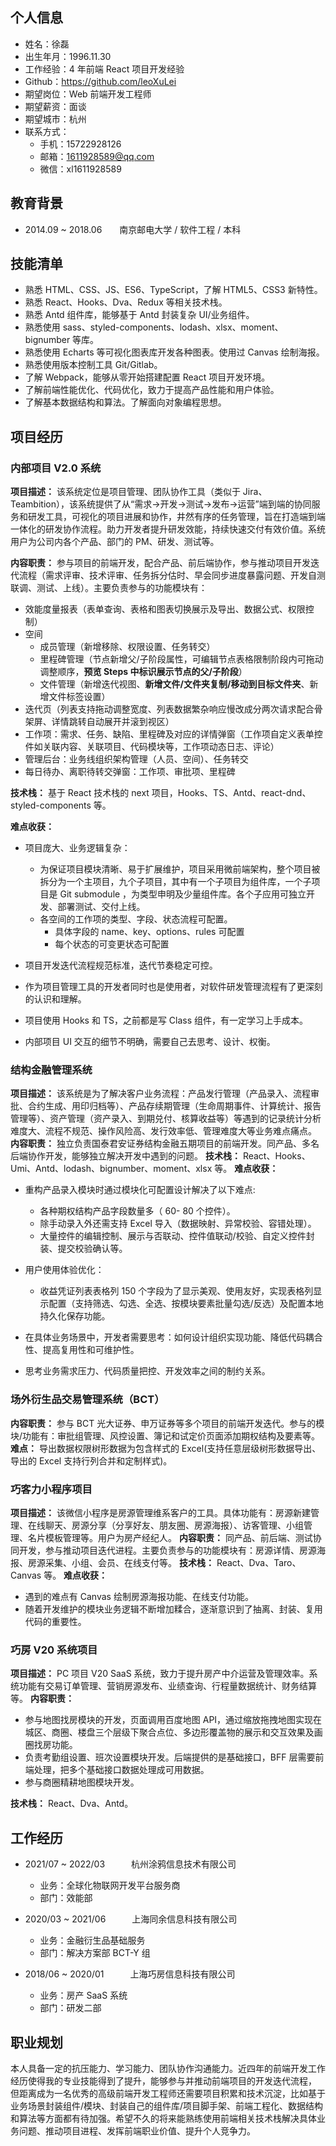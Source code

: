 ## 个人信息

- 姓名：徐磊
- 出生年月：1996.11.30
- 工作经验：4 年前端 React 项目开发经验
- Github：https://github.com/leoXuLei
- 期望岗位：Web 前端开发工程师
- 期望薪资：面谈
- 期望城市：杭州
- 联系方式：
  - 手机：15722928126
  - 邮箱：1611928589@qq.com
  - 微信：xl1611928589

## 教育背景

- 2014.09 ~ 2018.06&emsp;&emsp;南京邮电大学 / 软件工程 / 本科

<!-- **工作内容包括：** 需求移交理解、静态页面绘制、功能逻辑开发、接口联调对接、Bug 修复代码优化、参与推动项目进行等。 -->

## 技能清单

- 熟悉 HTML、CSS、JS、ES6、TypeScript，了解 HTML5、CSS3 新特性。
- 熟悉 React、Hooks、Dva、Redux 等相关技术栈。
- 熟悉 Antd 组件库，能够基于 Antd 封装复杂 UI/业务组件。
- 熟悉使用 sass、styled-components、lodash、xlsx、moment、bignumber 等库。
- 熟悉使用 Echarts 等可视化图表库开发各种图表。使用过 Canvas 绘制海报。
- 熟悉使用版本控制工具 Git/Gitlab。
- 了解 Webpack，能够从零开始搭建配置 React 项目开发环境。
- 了解前端性能优化、代码优化，致力于提高产品性能和用户体验。
- 了解基本数据结构和算法。了解面向对象编程思想。

## 项目经历

### 内部项目 V2.0 系统

**项目描述：** 该系统定位是项目管理、团队协作工具（类似于 Jira、Teambition），该系统提供了从“需求->开发->测试->发布->运营”端到端的协同服务和研发工具，可视化的项目进展和协作，井然有序的任务管理，旨在打造端到端一体化的研发协作流程。助⼒开发者提升研发效能，持续快速交付有效价值。系统用户为公司内各个产品、部门的 PM、研发、测试等。

**内容职责：** 参与项目的前端开发，配合产品、前后端协作，参与推动项目开发迭代流程（需求评审、技术评审、任务拆分估时、早会同步进度暴露问题、开发自测联调、测试、上线）。主要负责参与的功能模块有：

- 效能度量报表（表单查询、表格和图表切换展示及导出、数据公式、权限控制）
- 空间
  - 成员管理（新增移除、权限设置、任务转交）
  - 里程碑管理（节点新增父/子阶段属性，可编辑节点表格限制阶段内可拖动调整顺序，**预览 Steps 中标识展示节点的父/子阶段**）
  - 文件管理（新增迭代视图、**新增文件/文件夹复制/移动到目标文件夹**、新增文件标签设置）
- 迭代页（列表支持拖动调整宽度、列表数据繁杂响应慢改成分两次请求配合骨架屏、详情跳转自动展开并滚到视区）
- 工作项：需求、任务、缺陷、里程碑及对应的详情弹窗（工作项自定义表单控件如关联内容、关联项目、代码模块等，工作项动态日志、评论）
- 管理后台：业务线组织架构管理（人员、空间）、任务转交
- 每日待办、离职待转交弹窗：工作项、审批项、里程碑
    <!-- - 其它：视频图片引导、kong 网关配置 -->
    <!-- - 设置节点的顺序、必填、跳过、检查项/审批项 -->
  <!-- **工作内容个人职责：** -->

**技术栈：** 基于 React 技术栈的 next 项目，Hooks、TS、Antd、react-dnd、styled-components 等。

**难点收获：**

- 项目庞大、业务逻辑复杂：

  - 为保证项目模块清晰、易于扩展维护，项目采用微前端架构，整个项目被拆分为一个主项目，九个子项目，其中有一个子项目为组件库，一个子项目是 Git submodule ，为类型申明及少量组件库。各个子应用可独立开发、部署测试、交付上线。
  - 各空间的工作项的类型、字段、状态流程可配置。
    - 具体字段的 name、key、options、rules 可配置
    - 每个状态的可变更状态可配置

- 项目开发迭代流程规范标准，迭代节奏稳定可控。
- 作为项目管理工具的开发者同时也是使用者，对软件研发管理流程有了更深刻的认识和理解。
- 项目使用 Hooks 和 TS，之前都是写 Class 组件，有一定学习上手成本。
- 内部项目 UI 交互的细节不明确，需要自己去思考、设计、权衡。
  <!-- - 内部项目管理系统的用户都是公司内部团队，会有定制化需求掺杂在日常迭代中，日常还需要处理用户反馈、答疑等。 -->
  <!-- - 为保证项目模块清晰、易于扩展维护，项目采用微前端架构，整个项目被拆分为一个主项目（容器应用，将各个子应用集成起来），数十个子项目，其中一个子项目是组件库，作为 UI/业务组件库供所有项目使用，公共状态（如登录用户信息、角色权限信息等）也会保存在主应用中，子应用可共享。各个子应用可独立开发、部署测试、交付上线。 -->

### 结构金融管理系统

**项目描述：** 该系统是为了解决客户业务流程：产品发行管理（产品录入、流程审批、合约生成、用印归档等）、产品存续期管理（生命周期事件、计算统计、报告管理等）、资产管理（资产录入、到期兑付、核算收益等）等遇到的记录统计分析难度大、流程不规范、操作风险高、发行效率低、管理难度大等业务难点痛点。
**内容职责：** 独立负责国泰君安证券结构金融五期项目的前端开发。同产品、多名后端协作开发，能够独立解决开发中遇到的问题。
**技术栈：** React、Hooks、Umi、Antd、lodash、bignumber、moment、xlsx 等。
**难点收获：**

- 重构产品录入模块时通过模块化可配置设计解决了以下难点:

  - 各种期权结构产品字段数量多（ 60- 80 个控件）。
  - 除手动录入外还需支持 Excel 导入（数据映射、异常校验、容错处理）。
  - 大量控件的编辑控制、展示与否联动、控件值联动/校验、自定义控件封装、提交校验确认等。

  <!-- ==最终采用模块化可配置的方案: 根据产品关键字段期权结构将各期权结构的对应字段通过以期权结构为 key， 对应字段为 value 的字典形式管理，字段对应控件，控件统一管理==。 -->

- 用户使用体验优化：

  - 收益凭证列表表格列 150 个字段为了显示美观、使用友好，实现表格列显示配置（支持筛选、勾选、全选、按模块要素批量勾选/反选）及配置本地持久化保存功能。

- 在具体业务场景中，开发者需要思考：如何设计组织实现功能、降低代码耦合性、提高复用性和可维护性。
- 思考业务需求压力、代码质量把控、开发效率之间的制约关系。
<!-- - 初次接触逻辑复杂流程繁琐的收益凭证业务，需同产品、后端紧密沟通交流反馈。 -->

<!-- 虽然项目中使用的是已经封装完善经过其它项目实践过的模块/组件。但 -->

### 场外衍生品交易管理系统（BCT）

**内容职责：** 参与 BCT 光大证券、申万证券等多个项目的前端开发迭代。参与的模块/功能有：审批组管理、风控设置、簿记和试定价页面添加期权结构及要素等。
**难点：** 导出数据权限树形数据为包含样式的 Excel(支持任意层级树形数据导出、导出的 Excel 支持行列合并和定制样式)。

### 巧客力小程序项目

**项目描述：** 该微信小程序是房源管理维系客户的工具。具体功能有：房源新建管理、在线聊天、房源分享（分享好友、朋友圈、房源海报）、访客管理、小组管理、名片模板管理等。用户为房产经纪人。
**内容职责：** 同产品、前后端、测试协同开发，参与推动项目迭代进程。主要负责参与的功能模块有：房源详情、房源海报、房源采集、小组、会员、在线支付等。
**技术栈：** React、Dva、Taro、Canvas 等。
**难点收获：**

- 遇到的难点有 Canvas 绘制房源海报功能、在线支付功能。
- 随着开发维护的模块业务逻辑不断增加糅合，逐渐意识到了抽离、封装、复用代码的重要性。

### 巧房 V20 系统项目

**项目描述：** PC 项目 V20 SaaS 系统，致力于提升房产中介运营及管理效率。系统功能有交易订单管理、营销房源发布、业绩查询、行程量数据统计、财务结算等。
**内容职责：**

- 参与地图找房模块的开发，页面调用百度地图 API，通过缩放拖拽地图实现在城区、商圈、楼盘三个层级下聚合点位、多边形覆盖物的展示和交互效果及画圈找房功能。
- 负责考勤组设置、班次设置模块开发。后端提供的是基础接口，BFF 层需要前端处理，把多个基础接口数据处理成可用数据。
- 参与商圈精耕地图模块开发。

**技术栈：** React、Dva、Antd。

<!-- ### CRM5 项目
参与上海证券、海通证券等 CRM5 项目。页面多为表单表格和各种形式的图表数据展示。技术栈：React、Dva、Antd、Echarts 等。
**项目描述：** 系统多为表单表格、各种形式的图表数据展示。
**内容职责：** 根据页面 UI 图进行结构布局、功能逻辑实现、接口联调对接、测试优化等。
**技术栈：** React、Dva、Antd、Echarts 等。 -->

<!-- ##

### 江苏金陵科技公司前端实习生

测试工作：不能盲目开展，任何测试都应该以需求为基础，以测试用例为导向进行实施，
自动化测试与手工测试：自动化测试代替不了手工测试，目的仅仅在于让测试人员从繁琐重复的机械式测试过程解脱出来，把时间和精力投入到更有价值的地方，从而挖掘更多的产品缺陷，

编写 Python 脚本操作数据库是用的 sqlite
 -->

## 工作经历

- 2021/07 ~ 2022/03&emsp;&emsp;&emsp;杭州涂鸦信息技术有限公司

  - 业务：全球化物联网开发平台服务商
  - 部门：效能部
  <!-- - 离职原因：裁员 -->

- 2020/03 ~ 2021/06&emsp;&emsp;&emsp;上海同余信息科技有限公司
  - 业务：金融衍生品基础服务
  - 部门：解决方案部 BCT-Y 组
  <!-- - 离职原因：个人发展、职业规划 -->
- 2018/06 ~ 2020/01&emsp;&emsp;&emsp;上海巧房信息科技有限公司
  - 业务：房产 SaaS 系统
  - 部门：研发二部
  <!-- - 离职原因：裁员 -->

<!-- 证明人: 姚长剑 `13758296595`
证明人: 胡亚 `17802595052`
证明人: 神嘉熙 `13560300783` -->

<!-- - 说辞：毕业之后去的巧房，在小程序项目干了8个月 -->

<!-- - 2018/06 ~ 2019/06&emsp;&emsp;&emsp;上海顶点软件股份有限公司
  - 业务：金融 CRM 系统
  - 部门：华东交付零售线
  - 离职原因：团队变动、职业规划 -->

## 职业规划

本人具备一定的抗压能力、学习能力、团队协作沟通能力。近四年的前端开发工作经历使得我的专业技能得到了提升，能够参与并推动前端项目的开发迭代流程， 但距离成为一名优秀的高级前端开发工程师还需要项目积累和技术沉淀，比如基于业务场景封装组件/模块、封装自己的组件库/项目脚手架、前端工程化、数据结构和算法等方面都有待加强。希望不久的将来能熟练使用前端相关技术栈解决具体业务问题、推动项目进程、发挥前端职业价值、提升个人竞争力。

<!-- ## 项目展示

![](./../../web前端/1-典型需求/imgs/typical-needs-file-copy-move-to-folder1.png)
![](./../../web前端/1-典型需求/imgs/typical-needs-css-project-milestones-stage-3.png) -->

<!--
## 行情薪资

- 姚长剑
  - 后端
  - 16 年毕业：6 年经验
  - 恒生电子：28K 公积金全额，社保基数 4K 多
  - 在涂鸦：23K，
- 梁成
  - 后端
  - 绿城服务：22K\*15，
- 北冥
  - 前端，硕士
  - 18 年毕业：
  - 涂鸦：25K -->
